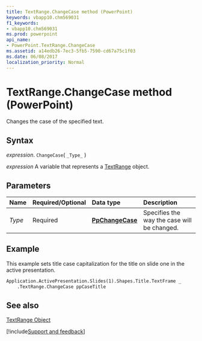 ```yaml
---
title: TextRange.ChangeCase method (PowerPoint)
keywords: vbapp10.chm569031
f1_keywords:
- vbapp10.chm569031
ms.prod: powerpoint
api_name:
- PowerPoint.TextRange.ChangeCase
ms.assetid: a14edb26-7ec3-5fb5-7590-cd67a75c1f03
ms.date: 06/08/2017
localization_priority: Normal
---
```



# TextRange.ChangeCase method (PowerPoint)

Changes the case of the specified text.


## Syntax

_expression_. `ChangeCase`( `_Type_` )

_expression_ A variable that represents a [TextRange](PowerPoint.TextRange.md) object.


## Parameters



|Name|Required/Optional|Data type|Description|
|:-----|:-----|:-----|:-----|
| _Type_|Required|**[PpChangeCase](PowerPoint.PpChangeCase.md)**|Specifies the way the case will be changed.|

## Example

This example sets title case capitalization for the title on slide one in the active presentation.


```vb
Application.ActivePresentation.Slides(1).Shapes.Title.TextFrame _
    .TextRange.ChangeCase ppCaseTitle
```


## See also


[TextRange Object](PowerPoint.TextRange.md)

[!include[Support and feedback](~/includes/feedback-boilerplate.md)]